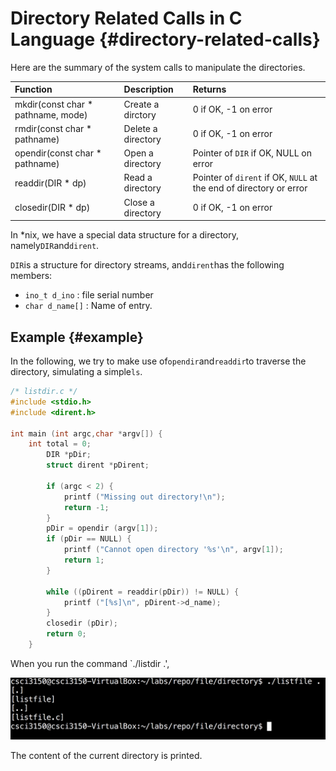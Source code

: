 # Directory Related Calls in C Language {#directory-related-calls}

Here are the summary of the system calls to manipulate the directories.

| Function | Description | Returns |
| :--- | :--- | :--- |
| mkdir\(const char \* pathname, mode\) | Create a dirctory | 0 if OK, -1 on error |
| rmdir\(const char \* pathname\) | Delete a directory | 0 if OK, -1 on error |
| opendir\(const char \* pathname\) | Open a directory | Pointer of `DIR` if OK, NULL on error |
| readdir\(DIR \* dp\) | Read a directory | Pointer of `dirent` if OK, `NULL` at the end of directory or error |
| closedir\(DIR \* dp\) | Close a directory | 0 if OK, -1 on error |

In \*nix, we have a special data structure for a directory, namely`DIR`and`dirent`.

`DIR`is a structure for directory streams, and`dirent`has the following members:

* `ino_t d_ino`
  : file serial number
* `char d_name[]`
  : Name of entry.

## Example {#example}

In the following, we try to make use of`opendir`and`readdir`to traverse the directory, simulating a simple`ls`.

```c
/* listdir.c */
#include <stdio.h>
#include <dirent.h>

int main (int argc,char *argv[]) {
    int total = 0;
        DIR *pDir;
        struct dirent *pDirent;

        if (argc < 2) {
            printf ("Missing out directory!\n");
            return -1;
        }
        pDir = opendir (argv[1]);
        if (pDir == NULL) {
            printf ("Cannot open directory '%s'\n", argv[1]);
            return 1;
        }

        while ((pDirent = readdir(pDir)) != NULL) {
            printf ("[%s]\n", pDirent->d_name);
        }
        closedir (pDir);
        return 0;
    }

```

When you run the command \`./listdir .',

![](assets/listdir.png)

The content of the current directory is printed.

